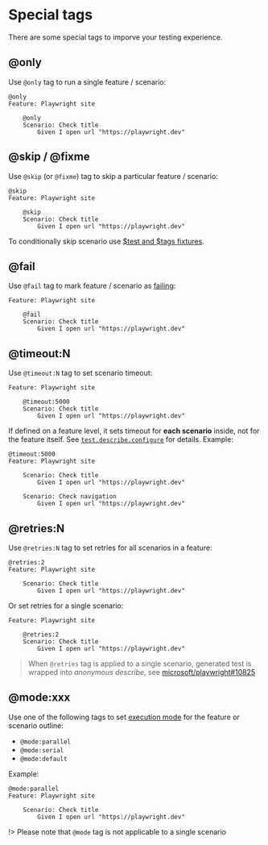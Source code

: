 # Special tags

There are some special tags to imporve your testing experience.

## @only
Use `@only` tag to run a single feature / scenario:
```gherkin
@only
Feature: Playwright site
    
    @only
    Scenario: Check title
        Given I open url "https://playwright.dev"
```

## @skip / @fixme
Use `@skip` (or `@fixme`) tag to skip a particular feature / scenario:
```gherkin
@skip
Feature: Playwright site

    @skip
    Scenario: Check title
        Given I open url "https://playwright.dev"
```

To conditionally skip scenario use [$test and $tags fixtures](writing-steps/playwright-style.md#accessing-test-and-testinfo).

## @fail
Use `@fail` tag to mark feature / scenario as [failing](https://playwright.dev/docs/api/class-test#test-fail):
```gherkin
Feature: Playwright site
    
    @fail
    Scenario: Check title
        Given I open url "https://playwright.dev"
```

## @timeout:N
Use `@timeout:N` tag to set scenario timeout:
```gherkin
Feature: Playwright site
    
    @timeout:5000
    Scenario: Check title
        Given I open url "https://playwright.dev"
```
If defined on a feature level, it sets timeout for **each scenario** inside, not for the feature itself. See [`test.describe.configure`](https://playwright.dev/docs/api/class-test#test-describe-configure) for details. Example:
```gherkin
@timeout:5000
Feature: Playwright site
    
    Scenario: Check title
        Given I open url "https://playwright.dev"

    Scenario: Check navigation
        Given I open url "https://playwright.dev"     
```

## @retries:N
Use `@retries:N` tag to set retries for all scenarios in a feature:
```gherkin
@retries:2
Feature: Playwright site
    
    Scenario: Check title
        Given I open url "https://playwright.dev"
```
Or set retries for a single scenario:
```gherkin
Feature: Playwright site
    
    @retries:2
    Scenario: Check title
        Given I open url "https://playwright.dev"
```
> When `@retries` tag is applied to a single scenario, generated test is wrapped into *anonymous describe*, see [microsoft/playwright#10825](https://github.com/microsoft/playwright/issues/10825)

## @mode:xxx
Use one of the following tags to set [execution mode](https://playwright.dev/docs/test-parallel#parallelize-tests-in-a-single-file) for the feature or scenario outline:

* `@mode:parallel`
* `@mode:serial`
* `@mode:default`

Example:

```gherkin
@mode:parallel
Feature: Playwright site
    
    Scenario: Check title
        Given I open url "https://playwright.dev"
```

!> Please note that `@mode` tag is not applicable to a single scenario